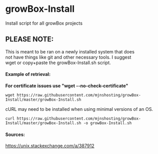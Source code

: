 # growBox-Install
Install script for all growBox projects

## PLEASE NOTE:  
This is meant to be ran on a newly installed system that does  
not have things like git and other necessary tools. I suggest  
wget or copy+paste the growBox-Install.sh script.

#### Example of retrieval:  
**For certificate issues use "wget --no-check-certificate"**
```
wget https://raw.githubusercontent.com/mjnshosting/growBox-Install/master/growBox-Install.sh
```
cURL may need to be installed when using minimal versions of an OS.
```
curl https://raw.githubusercontent.com/mjnshosting/growBox-Install/master/growBox-Install.sh -o growBox-Install.sh
```

#### Sources:
https://unix.stackexchange.com/a/387912

